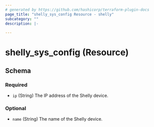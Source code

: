 ```yaml
---
# generated by https://github.com/hashicorp/terraform-plugin-docs
page_title: "shelly_sys_config Resource - shelly"
subcategory: ""
description: |-
  
---
```


# shelly_sys_config (Resource)





<!-- schema generated by tfplugindocs -->
## Schema

### Required

- `ip` (String) The IP address of the Shelly device.

### Optional

- `name` (String) The name of the Shelly device.
